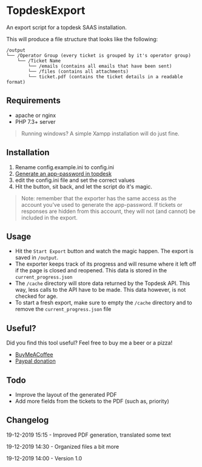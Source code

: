 # TopdeskExport
An export script for a topdesk SAAS installation.

This will produce a file structure that looks like the following:

```
/output
└── /Operator Group (every ticket is grouped by it's operator group)
    └── /Ticket Name
        └── /emails (contains all emails that have been sent)
        └── /files (contains all attachments)
        └── ticket.pdf (contains the ticket details in a readable format)
```

## Requirements
- apache or nginx
- PHP 7.3+ server

> Running windows? A simple Xampp installation will do just fine.

## Installation
1. Rename config.example.ini to config.ini
2. [Generate an app-password in topdesk](https://developers.topdesk.com/tutorial.html#show-collapse-usage-createAppPassword)
3. edit the config.ini file and set the correct values
4. Hit the button, sit back, and let the script do it's magic.

> Note: remember that the exporter has the same access as the account you've used to generate the app-password.
If tickets or responses are hidden from this account, they will not (and cannot) be included in the export.

## Usage
- Hit the `Start Export` button and watch the magic happen. The export is saved in `/output`.
- The exporter keeps track of its progress and will resume where it left off if the page is closed and reopened. This data is stored in the `current_progress.json`
- The `/cache` directory will store data returned by the Topdesk API. This way, less calls to the API have to be made. This data however, is not checked for age.
- To start a fresh export, make sure to empty the `/cache` directory and to remove the `current_progress.json` file

## Useful?

Did you find this tool useful? Feel free to buy me a beer or a pizza!
- [BuyMeACoffee](https://www.buymeacoffee.com/xorinzor)
- [Paypal donation](https://paypal.me/xorinzor)

## Todo
- Improve the layout of the generated PDF
- Add more fields from the tickets to the PDF (such as, priority)

## Changelog
19-12-2019 15:15 - Improved PDF generation, translated some text

19-12-2019 14:30 - Organized files a bit more

19-12-2019 14:00 - Version 1.0 